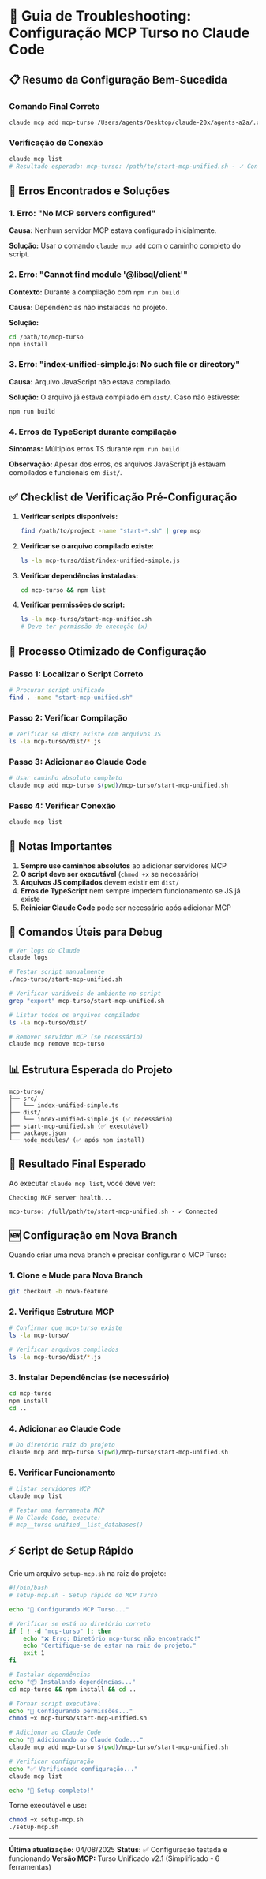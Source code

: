 # 🔧 Guia de Troubleshooting: Configuração MCP Turso no Claude Code

## 📋 Resumo da Configuração Bem-Sucedida

### Comando Final Correto
```bash
claude mcp add mcp-turso /Users/agents/Desktop/claude-20x/agents-a2a/.conductor/kinshasa/context-engineering-turso/mcp-turso/start-mcp-unified.sh
```

### Verificação de Conexão
```bash
claude mcp list
# Resultado esperado: mcp-turso: /path/to/start-mcp-unified.sh - ✓ Connected
```

## 🚨 Erros Encontrados e Soluções

### 1. Erro: "No MCP servers configured"

**Causa:** Nenhum servidor MCP estava configurado inicialmente.

**Solução:** Usar o comando `claude mcp add` com o caminho completo do script.

### 2. Erro: "Cannot find module '@libsql/client'"

**Contexto:** Durante a compilação com `npm run build`

**Causa:** Dependências não instaladas no projeto.

**Solução:**
```bash
cd /path/to/mcp-turso
npm install
```

### 3. Erro: "index-unified-simple.js: No such file or directory"

**Causa:** Arquivo JavaScript não estava compilado.

**Solução:** O arquivo já estava compilado em `dist/`. Caso não estivesse:
```bash
npm run build
```

### 4. Erros de TypeScript durante compilação

**Sintomas:** Múltiplos erros TS durante `npm run build`

**Observação:** Apesar dos erros, os arquivos JavaScript já estavam compilados e funcionais em `dist/`.

## ✅ Checklist de Verificação Pré-Configuração

1. **Verificar scripts disponíveis:**
   ```bash
   find /path/to/project -name "start-*.sh" | grep mcp
   ```

2. **Verificar se o arquivo compilado existe:**
   ```bash
   ls -la mcp-turso/dist/index-unified-simple.js
   ```

3. **Verificar dependências instaladas:**
   ```bash
   cd mcp-turso && npm list
   ```

4. **Verificar permissões do script:**
   ```bash
   ls -la mcp-turso/start-mcp-unified.sh
   # Deve ter permissão de execução (x)
   ```

## 🚀 Processo Otimizado de Configuração

### Passo 1: Localizar o Script Correto
```bash
# Procurar script unificado
find . -name "start-mcp-unified.sh"
```

### Passo 2: Verificar Compilação
```bash
# Verificar se dist/ existe com arquivos JS
ls -la mcp-turso/dist/*.js
```

### Passo 3: Adicionar ao Claude Code
```bash
# Usar caminho absoluto completo
claude mcp add mcp-turso $(pwd)/mcp-turso/start-mcp-unified.sh
```

### Passo 4: Verificar Conexão
```bash
claude mcp list
```

## 📝 Notas Importantes

1. **Sempre use caminhos absolutos** ao adicionar servidores MCP
2. **O script deve ser executável** (`chmod +x` se necessário)
3. **Arquivos JS compilados** devem existir em `dist/`
4. **Erros de TypeScript** nem sempre impedem funcionamento se JS já existe
5. **Reiniciar Claude Code** pode ser necessário após adicionar MCP

## 🔄 Comandos Úteis para Debug

```bash
# Ver logs do Claude
claude logs

# Testar script manualmente
./mcp-turso/start-mcp-unified.sh

# Verificar variáveis de ambiente no script
grep "export" mcp-turso/start-mcp-unified.sh

# Listar todos os arquivos compilados
ls -la mcp-turso/dist/

# Remover servidor MCP (se necessário)
claude mcp remove mcp-turso
```

## 📊 Estrutura Esperada do Projeto

```
mcp-turso/
├── src/
│   └── index-unified-simple.ts
├── dist/
│   └── index-unified-simple.js (✅ necessário)
├── start-mcp-unified.sh (✅ executável)
├── package.json
└── node_modules/ (✅ após npm install)
```

## 🎯 Resultado Final Esperado

Ao executar `claude mcp list`, você deve ver:

```
Checking MCP server health...

mcp-turso: /full/path/to/start-mcp-unified.sh - ✓ Connected
```

## 🆕 Configuração em Nova Branch

Quando criar uma nova branch e precisar configurar o MCP Turso:

### 1. Clone e Mude para Nova Branch
```bash
git checkout -b nova-feature
```

### 2. Verifique Estrutura MCP
```bash
# Confirmar que mcp-turso existe
ls -la mcp-turso/

# Verificar arquivos compilados
ls -la mcp-turso/dist/*.js
```

### 3. Instalar Dependências (se necessário)
```bash
cd mcp-turso
npm install
cd ..
```

### 4. Adicionar ao Claude Code
```bash
# Do diretório raiz do projeto
claude mcp add mcp-turso $(pwd)/mcp-turso/start-mcp-unified.sh
```

### 5. Verificar Funcionamento
```bash
# Listar servidores MCP
claude mcp list

# Testar uma ferramenta MCP
# No Claude Code, execute:
# mcp__turso-unified__list_databases()
```

## ⚡ Script de Setup Rápido

Crie um arquivo `setup-mcp.sh` na raiz do projeto:

```bash
#!/bin/bash
# setup-mcp.sh - Setup rápido do MCP Turso

echo "🚀 Configurando MCP Turso..."

# Verificar se está no diretório correto
if [ ! -d "mcp-turso" ]; then
    echo "❌ Erro: Diretório mcp-turso não encontrado!"
    echo "Certifique-se de estar na raiz do projeto."
    exit 1
fi

# Instalar dependências
echo "📦 Instalando dependências..."
cd mcp-turso && npm install && cd ..

# Tornar script executável
echo "🔧 Configurando permissões..."
chmod +x mcp-turso/start-mcp-unified.sh

# Adicionar ao Claude Code
echo "🔌 Adicionando ao Claude Code..."
claude mcp add mcp-turso $(pwd)/mcp-turso/start-mcp-unified.sh

# Verificar configuração
echo "✅ Verificando configuração..."
claude mcp list

echo "🎉 Setup completo!"
```

Torne executável e use:
```bash
chmod +x setup-mcp.sh
./setup-mcp.sh
```

---

**Última atualização:** 04/08/2025
**Status:** ✅ Configuração testada e funcionando
**Versão MCP:** Turso Unificado v2.1 (Simplificado - 6 ferramentas)